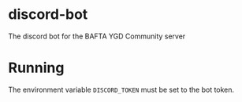 # discord-bot
The discord bot for the BAFTA YGD Community server

# Running

The environment variable `DISCORD_TOKEN` must be set to the bot token.
